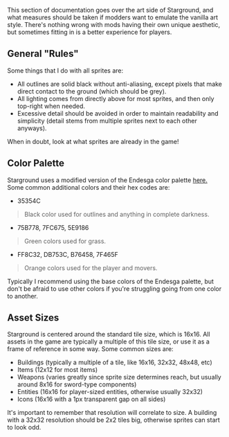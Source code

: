 This section of documentation goes over the art side of Starground, and what measures should be taken if modders want to emulate the vanilla art style. There's nothing wrong with mods having their own unique aesthetic, but sometimes fitting in is a better experience for players.

## General "Rules"
Some things that I do with all sprites are:

* All outlines are solid black without anti-aliasing, except pixels that make direct contact to the ground (which should be grey).
* All lighting comes from directly above for most sprites, and then only top-right when needed.
* Excessive detail should be avoided in order to maintain readability and simplicity (detail stems from multiple sprites next to each other anyways).

When in doubt, look at what sprites are already in the game!

## Color Palette
Starground uses a modified version of the Endesga color palette [here.](https://lospec.com/palette-list/endesga-32) Some common additional colors and their hex codes are:
* 35354C
> Black color used for outlines and anything in complete darkness.
* 75B778, 7FC675, 5E9186
> Green colors used for grass.
* FF8C32, DB753C, B76458, 7F465F
> Orange colors used for the player and movers.

Typically I recommend using the base colors of the Endesga palette, but don't be afraid to use other colors if you're struggling going from one color to another.

## Asset Sizes
Starground is centered around the standard tile size, which is 16x16. All assets in the game are typically a multiple of this tile size, or use it as a frame of reference in some way. Some common sizes are:

* Buildings (typically a multiple of a tile, like 16x16, 32x32, 48x48, etc)
* Items (12x12 for most items)
* Weapons (varies greatly since sprite size determines reach, but usually around 8x16 for sword-type components)
* Entities (16x16 for player-sized entities, otherwise usually 32x32)
* Icons (16x16 with a 1px transparent gap on all sides)

It's important to remember that resolution will correlate to size. A building with a 32x32 resolution should be 2x2 tiles big, otherwise sprites can start to look odd.
